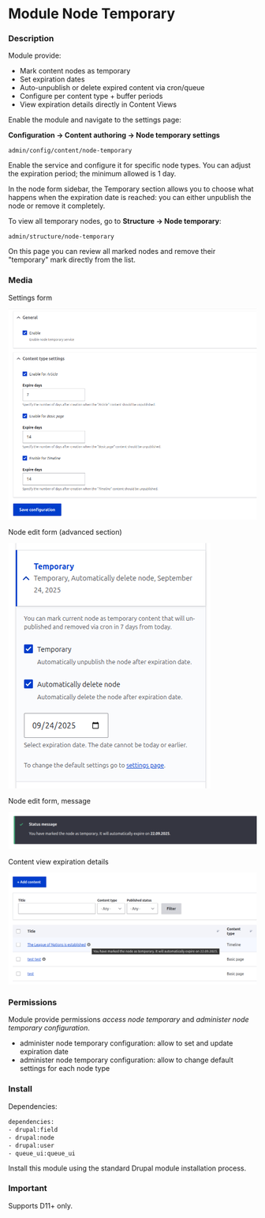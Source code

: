 # Module Node Temporary

### Description
Module provide:
- Mark content nodes as temporary
- Set expiration dates
- Auto-unpublish or delete expired content via cron/queue
- Configure per content type + buffer periods
- View expiration details directly in Content Views

Enable the module and navigate to the settings page:

**Configuration → Content authoring → Node temporary settings**

```
admin/config/content/node-temporary
```
Enable the service and configure it for specific node types. You can adjust the expiration period; the minimum allowed is 1 day.

In the node form sidebar, the Temporary section allows you to choose what happens when the expiration date is reached: you can either unpublish the node or remove it completely.

To view all temporary nodes, go to **Structure → Node temporary**:

```
admin/structure/node-temporary
```
On this page you can review all marked nodes and remove their "temporary" mark directly from the list.


### Media

Settings form

<img src="assets/settings_form.png" alt="Settings form">

Node edit form (advanced section)

<img src="assets/node_edit_form.png" alt="Node edit form">

Node edit form, message

<img src="assets/message.png" alt="Node edit form, message">

Content view expiration details

<img src="assets/content_view_expiration_details.png" alt="Content view expiration details">

### Permissions
Module provide permissions *access node temporary* and *administer node temporary configuration*.
- administer node temporary configuration: allow to set and update expiration date
- administer node temporary configuration: allow to change default settings for each node type

### Install
Dependencies:
```
dependencies:
- drupal:field
- drupal:node
- drupal:user
- queue_ui:queue_ui
```

Install this module using the standard Drupal module installation process.

### Important

Supports D11+ only.

